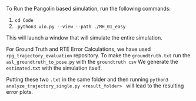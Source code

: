 To Run the Pangolin based simulation, run the following commands:

1) `cd Code`
2) ` python3 vio.py --view --path ./MH_01_easy`

This will launch a window that will simulate the entire simulation.

For Ground Truth and RTE Error Calculations, we have used `rpg_trajectory_evaluation` repository.
To make the `groundtruth.txt` run the `asl_groundtruth_to_pose.py` with the `groundtruth csv`
We generate the `estimated.txt` with the simulation itself.

Putting these two `.txt` in the same folder and then running `python3 analyze_trajectory_single.py <result_folder> ` will lead to the resulting error plots.


